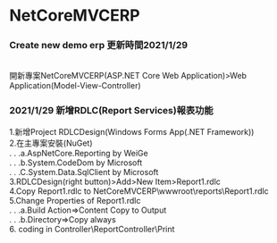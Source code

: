 # NetCoreMVCERP
  <h3>Create new demo erp 更新時間2021/1/29 </h3></br>
  開新專案NetCoreMVCERP(ASP.NET Core Web Application)>Web Application(Model-View-Controller)</br>
  
  <h3>2021/1/29 新增RDLC(Report Services)報表功能</h3>
    1.新增Project RDLCDesign(Windows Forms App(.NET Framework)) </br>
    2.在主專案安裝(NuGet) </br>
    . . .a.AspNetCore.Reporting by WeiGe </br>
    . . .b.System.CodeDom by Microsoft </br>
    . . .C.System.Data.SqlClient by Microsoft </br>
    3.RDLCDesign(right button)>Add>New Item>Report1.rdlc </br>
    4.Copy Report1.rdlc to NetCoreMVCERP\wwwroot\reports\Report1.rdlc </br>
    5.Change Properties of Report1.rdlc </br>
    . . .a.Build Action=>Content Copy to Output </br>
    . . .b.Directory=>Copy always</br>
    6. coding in Controller\ReportController\Print
    
